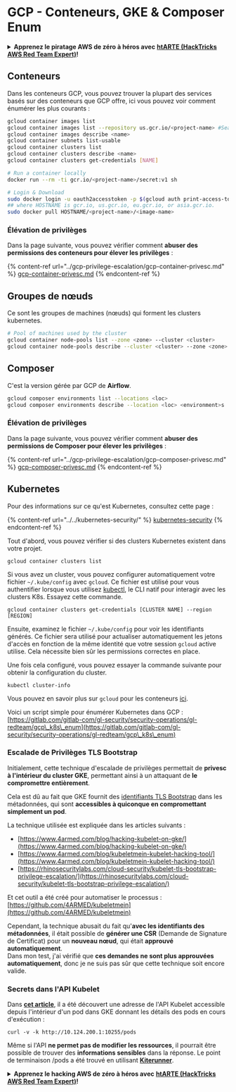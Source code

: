 # GCP - Conteneurs, GKE & Composer Enum

<details>

<summary><strong>Apprenez le piratage AWS de zéro à héros avec</strong> <a href="https://training.hacktricks.xyz/courses/arte"><strong>htARTE (HackTricks AWS Red Team Expert)</strong></a><strong>!</strong></summary>

Autres moyens de soutenir HackTricks :

* Si vous souhaitez voir votre **entreprise annoncée dans HackTricks** ou **télécharger HackTricks en PDF**, consultez les [**PLANS D'ABONNEMENT**](https://github.com/sponsors/carlospolop)!
* Obtenez le [**merchandising officiel PEASS & HackTricks**](https://peass.creator-spring.com)
* Découvrez [**La Famille PEASS**](https://opensea.io/collection/the-peass-family), notre collection d'[**NFTs**](https://opensea.io/collection/the-peass-family) exclusifs
* **Rejoignez le** 💬 [**groupe Discord**](https://discord.gg/hRep4RUj7f) ou le [**groupe telegram**](https://t.me/peass) ou **suivez**-moi sur **Twitter** 🐦 [**@carlospolopm**](https://twitter.com/carlospolopm)**.**
* **Partagez vos astuces de piratage en soumettant des PR aux dépôts github** [**HackTricks**](https://github.com/carlospolop/hacktricks) et [**HackTricks Cloud**](https://github.com/carlospolop/hacktricks-cloud).

</details>

## Conteneurs

Dans les conteneurs GCP, vous pouvez trouver la plupart des services basés sur des conteneurs que GCP offre, ici vous pouvez voir comment énumérer les plus courants :
```bash
gcloud container images list
gcloud container images list --repository us.gcr.io/<project-name> #Search in other subdomains repositories
gcloud container images describe <name>
gcloud container subnets list-usable
gcloud container clusters list
gcloud container clusters describe <name>
gcloud container clusters get-credentials [NAME]

# Run a container locally
docker run --rm -ti gcr.io/<project-name>/secret:v1 sh

# Login & Download
sudo docker login -u oauth2accesstoken -p $(gcloud auth print-access-token) https://HOSTNAME
## where HOSTNAME is gcr.io, us.gcr.io, eu.gcr.io, or asia.gcr.io.
sudo docker pull HOSTNAME/<project-name>/<image-name>
```
### Élévation de privilèges

Dans la page suivante, vous pouvez vérifier comment **abuser des permissions des conteneurs pour élever les privilèges** :

{% content-ref url="../gcp-privilege-escalation/gcp-container-privesc.md" %}
[gcp-container-privesc.md](../gcp-privilege-escalation/gcp-container-privesc.md)
{% endcontent-ref %}

## Groupes de nœuds

Ce sont les groupes de machines (nœuds) qui forment les clusters kubernetes.
```bash
# Pool of machines used by the cluster
gcloud container node-pools list --zone <zone> --cluster <cluster>
gcloud container node-pools describe --cluster <cluster> --zone <zone> <node-pool>
```
## Composer

C'est la version gérée par GCP de **Airflow**.
```bash
gcloud composer environments list --locations <loc>
gcloud composer environments describe --location <loc> <environment>s
```
### Élévation de privilèges

Dans la page suivante, vous pouvez vérifier comment **abuser des permissions de Composer pour élever les privilèges** :

{% content-ref url="../gcp-privilege-escalation/gcp-composer-privesc.md" %}
[gcp-composer-privesc.md](../gcp-privilege-escalation/gcp-composer-privesc.md)
{% endcontent-ref %}

## Kubernetes

Pour des informations sur ce qu'est Kubernetes, consultez cette page :

{% content-ref url="../../kubernetes-security/" %}
[kubernetes-security](../../kubernetes-security/)
{% endcontent-ref %}

Tout d'abord, vous pouvez vérifier si des clusters Kubernetes existent dans votre projet.
```
gcloud container clusters list
```
Si vous avez un cluster, vous pouvez configurer automatiquement votre fichier `~/.kube/config` avec `gcloud`. Ce fichier est utilisé pour vous authentifier lorsque vous utilisez [kubectl](https://kubernetes.io/docs/reference/kubectl/overview/), le CLI natif pour interagir avec les clusters K8s. Essayez cette commande.
```
gcloud container clusters get-credentials [CLUSTER NAME] --region [REGION]
```
Ensuite, examinez le fichier `~/.kube/config` pour voir les identifiants générés. Ce fichier sera utilisé pour actualiser automatiquement les jetons d'accès en fonction de la même identité que votre session `gcloud` active utilise. Cela nécessite bien sûr les permissions correctes en place.

Une fois cela configuré, vous pouvez essayer la commande suivante pour obtenir la configuration du cluster.
```
kubectl cluster-info
```
Vous pouvez en savoir plus sur `gcloud` pour les conteneurs [ici](https://cloud.google.com/sdk/gcloud/reference/container/).

Voici un script simple pour énumérer Kubernetes dans GCP : [https://gitlab.com/gitlab-com/gl-security/security-operations/gl-redteam/gcp\_k8s\_enum](https://gitlab.com/gitlab-com/gl-security/security-operations/gl-redteam/gcp\_k8s\_enum)

### Escalade de Privilèges TLS Bootstrap

Initialement, cette technique d'escalade de privilèges permettait de **privesc à l'intérieur du cluster GKE**, permettant ainsi à un attaquant de **le compromettre entièrement**.

Cela est dû au fait que GKE fournit des [identifiants TLS Bootstrap](https://kubernetes.io/docs/reference/command-line-tools-reference/kubelet-tls-bootstrapping/) dans les métadonnées, qui sont **accessibles à quiconque en compromettant simplement un pod**.

La technique utilisée est expliquée dans les articles suivants :

* [https://www.4armed.com/blog/hacking-kubelet-on-gke/](https://www.4armed.com/blog/hacking-kubelet-on-gke/)
* [https://www.4armed.com/blog/kubeletmein-kubelet-hacking-tool/](https://www.4armed.com/blog/kubeletmein-kubelet-hacking-tool/)
* [https://rhinosecuritylabs.com/cloud-security/kubelet-tls-bootstrap-privilege-escalation/](https://rhinosecuritylabs.com/cloud-security/kubelet-tls-bootstrap-privilege-escalation/)

Et cet outil a été créé pour automatiser le processus : [https://github.com/4ARMED/kubeletmein](https://github.com/4ARMED/kubeletmein)

Cependant, la technique abusait du fait qu'**avec les identifiants des métadonnées**, il était possible de **générer une CSR** (Demande de Signature de Certificat) pour un **nouveau nœud**, qui était **approuvé automatiquement**.\
Dans mon test, j'ai vérifié que **ces demandes ne sont plus approuvées automatiquement**, donc je ne suis pas sûr que cette technique soit encore valide.

### Secrets dans l'API Kubelet <a href="#the-kubelet-api-git-secrets-redux" id="the-kubelet-api-git-secrets-redux"></a>

Dans [**cet article**](https://blog.assetnote.io/2022/05/06/cloudflare-pages-pt3/), il a été découvert une adresse de l'API Kubelet accessible depuis l'intérieur d'un pod dans GKE donnant les détails des pods en cours d'exécution :
```
curl -v -k http://10.124.200.1:10255/pods
```
Même si l'API **ne permet pas de modifier les ressources**, il pourrait être possible de trouver des **informations sensibles** dans la réponse. Le point de terminaison /pods a été trouvé en utilisant [**Kiterunner**](https://github.com/assetnote/kiterunner).

<details>

<summary><strong>Apprenez le hacking AWS de zéro à héros avec</strong> <a href="https://training.hacktricks.xyz/courses/arte"><strong>htARTE (HackTricks AWS Red Team Expert)</strong></a><strong>!</strong></summary>

Autres moyens de soutenir HackTricks :

* Si vous souhaitez voir votre **entreprise annoncée dans HackTricks** ou **télécharger HackTricks en PDF**, consultez les [**PLANS D'ABONNEMENT**](https://github.com/sponsors/carlospolop)!
* Obtenez le [**merchandising officiel PEASS & HackTricks**](https://peass.creator-spring.com)
* Découvrez [**La Famille PEASS**](https://opensea.io/collection/the-peass-family), notre collection d'[**NFTs**](https://opensea.io/collection/the-peass-family) exclusifs
* **Rejoignez le** 💬 [**groupe Discord**](https://discord.gg/hRep4RUj7f) ou le [**groupe telegram**](https://t.me/peass) ou **suivez**-moi sur **Twitter** 🐦 [**@carlospolopm**](https://twitter.com/carlospolopm)**.**
* **Partagez vos astuces de hacking en soumettant des PR aux dépôts github** [**HackTricks**](https://github.com/carlospolop/hacktricks) et [**HackTricks Cloud**](https://github.com/carlospolop/hacktricks-cloud).

</details>
